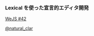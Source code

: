 ### Lexical を使った宣言的エディタ開発

[WeJS #42](https://wajs.connpass.com/event/293440/)

[@natural_clar](https://twitter.com/natural_clar)
